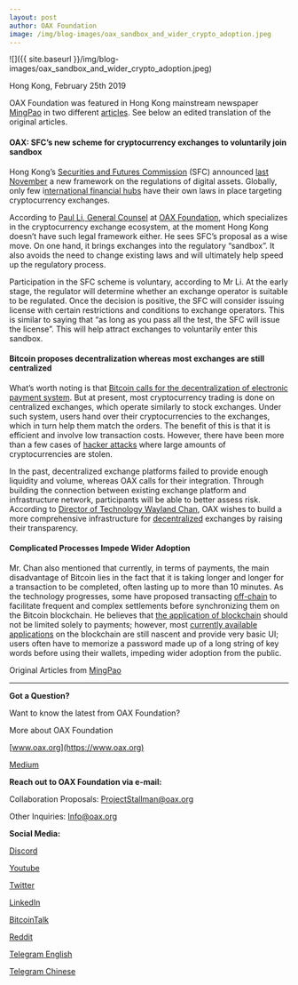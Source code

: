 ```yaml
---
layout: post
author: OAX Foundation
image: /img/blog-images/oax_sandbox_and_wider_crypto_adoption.jpeg
---
```


![]({{ site.baseurl }}/img/blog-images/oax_sandbox_and_wider_crypto_adoption.jpeg)

Hong Kong, February 25th 2019

OAX Foundation was featured in Hong Kong mainstream newspaper [MingPao](https://news.mingpao.com/pns/經濟/article/20190225/s00004/1551032844177/oax-證監會新政吸引加密幣交易所自願加入沙盒) in two different [articles](https://news.mingpao.com/pns/經濟/article/20190225/s00004/1551032842385/etoro-加密幣可成跨境支付主流-投機行為減-幣價走勢與其他資產趨同). See below an edited translation of the original articles.

#### OAX: SFC’s new scheme for cryptocurrency exchanges to voluntarily join sandbox  
Hong Kong’s [Securities and Futures Commission](https://www.sfc.hk/web/EN/index.html) (SFC) announced [last November](https://www.sfc.hk/edistributionWeb/gateway/EN/news-and-announcements/news/doc?refNo=18PR126) a new framework on the regulations of digital assets. Globally, only few i[nternational financial hubs](https://www.coindesk.com/regulators-plan-global-sandbox-for-fintech-including-blockchain) have their own laws in place targeting cryptocurrency exchanges.

According to [Paul Li, General Counsel](https://www.linkedin.com/authwall?trk=gf&trkInfo=AQH9rO3xZYgZPQAAAWr8-txg3MC4Q1EriR2FYI3vi8yGMEFLbIRxoPhoKamyt7Mqu0GiMkX4ZEhbFJpQm-1SDNnMgcLNwgtJ5DmFsDlQCyLnqQNxDp5TVS66OJh7VLRox0WPS1g=&originalReferer=https://medium.com/@OAX_Foundation/oax-foundation-featured-in-hong-kong-mainstream-newspaper-sandbox-and-wider-bitcoin-adoption-to-c6623cc0ad01&sessionRedirect=https%3A%2F%2Fwww.linkedin.com%2Fin%2Fpaul-li-68005544) at [OAX Foundation](https://www.linkedin.com/authwall?trk=gf&trkInfo=AQH9rO3xZYgZPQAAAWr8-txg3MC4Q1EriR2FYI3vi8yGMEFLbIRxoPhoKamyt7Mqu0GiMkX4ZEhbFJpQm-1SDNnMgcLNwgtJ5DmFsDlQCyLnqQNxDp5TVS66OJh7VLRox0WPS1g=&originalReferer=https://medium.com/@OAX_Foundation/oax-foundation-featured-in-hong-kong-mainstream-newspaper-sandbox-and-wider-bitcoin-adoption-to-c6623cc0ad01&sessionRedirect=https%3A%2F%2Fwww.linkedin.com%2Fin%2Fpaul-li-68005544), which specializes in the cryptocurrency exchange ecosystem, at the moment Hong Kong doesn’t have such legal framework either. He sees SFC’s proposal as a wise move. On one hand, it brings exchanges into the regulatory “sandbox”. It also avoids the need to change existing laws and will ultimately help speed up the regulatory process.

Participation in the SFC scheme is voluntary, according to Mr Li. At the early stage, the regulator will determine whether an exchange operator is suitable to be regulated. Once the decision is positive, the SFC will consider issuing license with certain restrictions and conditions to exchange operators. This is similar to saying that “as long as you pass all the test, the SFC will issue the license”. This will help attract exchanges to voluntarily enter this sandbox.

#### Bitcoin proposes decentralization whereas most exchanges are still centralized  
What’s worth noting is that [Bitcoin calls for the decentralization of electronic payment system](https://bitcoin.org/bitcoin.pdf). But at present, most cryptocurrency trading is done on centralized exchanges, which operate similarly to stock exchanges. Under such system, users hand over their cryptocurrencies to the exchanges, which in turn help them match the orders. The benefit of this is that it is efficient and involve low transaction costs. However, there have been more than a few cases of [hacker attacks](https://hackernoon.com/its-time-to-address-the-massive-problems-of-centralized-exchanges-ac2cfb66bef8) where large amounts of cryptocurrencies are stolen.

In the past, decentralized exchange platforms failed to provide enough liquidity and volume, whereas OAX calls for their integration. Through building the connection between existing exchange platform and infrastructure network, participants will be able to better assess risk. According to [Director of Technology Wayland Chan](https://www.linkedin.com/authwall?trk=gf&trkInfo=AQHzGo-H_Mt4gQAAAWr8_fFww0Z8jFGkTIQZZ5clel1-hjPn3XgxnpYvNrPZ5NAQFQMglrwF6jxNcNZPzGHU-kYj5l4oRvo7UuIwMl-ab5fYXtx2BVJcM_NUMZ32HKwf6VWLPa8=&originalReferer=https://medium.com/@OAX_Foundation/oax-foundation-featured-in-hong-kong-mainstream-newspaper-sandbox-and-wider-bitcoin-adoption-to-c6623cc0ad01&sessionRedirect=https%3A%2F%2Fwww.linkedin.com%2Fin%2Fwayland-chan-9071899), OAX wishes to build a more comprehensive infrastructure for [decentralized](https://medium.com/@OAX_Foundation/what-is-decentralization-85a0fc993b5b) exchanges by raising their transparency.

#### Complicated Processes Impede Wider Adoption  
Mr. Chan also mentioned that currently, in terms of payments, the main disadvantage of Bitcoin lies in the fact that it is taking longer and longer for a transaction to be completed, often lasting up to more than 10 minutes. As the technology progresses, some have proposed transacting [off-chain](https://www.investopedia.com/terms/o/offchain-transactions-cryptocurrency.asp) to facilitate frequent and complex settlements before synchronizing them on the Bitcoin blockchain. He believes that [the application of blockchain](https://morethandigital.info/en/blockchain-possibilities-applications-use-cases-distributed-ledger-technology/) should not be limited solely to payments; however, most [currently available applications](https://www.stateofthedapps.com/rankings/category/finance) on the blockchain are still nascent and provide very basic UI; users often have to memorize a password made up of a long string of key words before using their wallets, impeding wider adoption from the public.

Original Articles from [MingPao](https://www.mingpao.com)

---

**Got a Question?**

Want to know the latest from OAX Foundation?

More about OAX Foundation

[www.oax.org](https://www.oax.org)

[Medium](https://medium.com/@OAX_Foundation)  
  

**Reach out to OAX Foundation via e-mail:**

Collaboration Proposals: [ProjectStallman@oax.org](ProjectStallman@oax.org)

Other Inquiries: [Info@oax.org](Info@oax.org)

**Social Media:**

[Discord](https://discordapp.com/invite/ZH5YHkb)

[Youtube](https://bit.ly/2Bvsk73)

[Twitter](https://twitter.com/OAX_Foundation)

[LinkedIn](https://www.linkedin.com/company/oax-foundation/)

[BitcoinTalk](http://bitcointalk.org/index.php?topic=1943946)

[Reddit](https://www.reddit.com/r/OpenANX/)

[Telegram English](https://t.me/openanxteam)

[Telegram Chinese](https://t.me/oax_cn)
